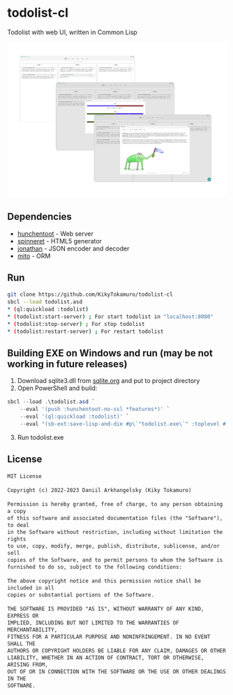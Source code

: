# todolist-cl

Todolist with web UI, written in Common Lisp

![preview](./screenshots/preview.png)

## Dependencies
 - [hunchentoot](https://github.com/edicl/hunchentoot) - Web server
 - [spinneret](https://github.com/ruricolist/spinneret) - HTML5 generator 
 - [jonathan](https://github.com/Rudolph-Miller/jonathan) - JSON encoder and decoder
 - [mito](https://github.com/fukamachi/mito) - ORM


## Run
```sh
git clone https://github.com/KikyTokamuro/todolist-cl
sbcl --load todolist.asd
* (ql:quickload :todolist)
* (todolist:start-server) ; For start todolist in "localhost:8080"
* (todolist:stop-server) ; For stop todolist
* (todolist:restart-server) ; For restart todolist
```

## Building EXE on Windows and run (may be not working in future releases)
1. Download sqlite3.dll from [sqlite.org](https://www.sqlite.org/download.html) and put to project directory
2. Open PowerShell and build:
```powershell
sbcl --load .\todolist.asd `
    --eval '(push :hunchentoot-no-ssl *features*)' `
    --eval '(ql:quickload :todolist)' `
    --eval "(sb-ext:save-lisp-and-die #p\`"todolist.exe\`" :toplevel #'(lambda () (todolist:start-server) (sb-thread:join-thread (find-if (lambda (th) (search \`"hunchentoot-listener\`" (sb-thread:thread-name th))) (sb-thread:list-all-threads)))) :executable t)"
```
3. Run todolist.exe

## License
```
MIT License

Copyright (c) 2022-2023 Daniil Arkhangelsky (Kiky Tokamuro)

Permission is hereby granted, free of charge, to any person obtaining a copy
of this software and associated documentation files (the "Software"), to deal
in the Software without restriction, including without limitation the rights
to use, copy, modify, merge, publish, distribute, sublicense, and/or sell
copies of the Software, and to permit persons to whom the Software is
furnished to do so, subject to the following conditions:

The above copyright notice and this permission notice shall be included in all
copies or substantial portions of the Software.

THE SOFTWARE IS PROVIDED "AS IS", WITHOUT WARRANTY OF ANY KIND, EXPRESS OR
IMPLIED, INCLUDING BUT NOT LIMITED TO THE WARRANTIES OF MERCHANTABILITY,
FITNESS FOR A PARTICULAR PURPOSE AND NONINFRINGEMENT. IN NO EVENT SHALL THE
AUTHORS OR COPYRIGHT HOLDERS BE LIABLE FOR ANY CLAIM, DAMAGES OR OTHER
LIABILITY, WHETHER IN AN ACTION OF CONTRACT, TORT OR OTHERWISE, ARISING FROM,
OUT OF OR IN CONNECTION WITH THE SOFTWARE OR THE USE OR OTHER DEALINGS IN THE
SOFTWARE.
```

